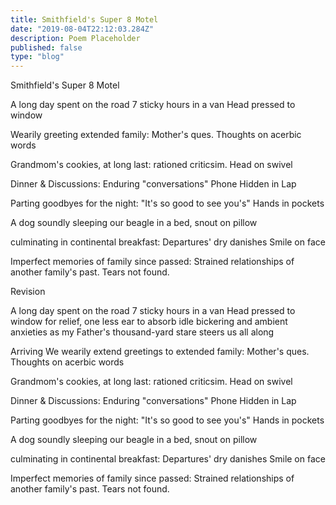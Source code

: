 ```yaml
---
title: Smithfield's Super 8 Motel  
date: "2019-08-04T22:12:03.284Z"
description: Poem Placeholder 
published: false
type: "blog"
---
```


Smithfield's Super 8 Motel 

A long day 
spent on the road 
7 sticky hours in a van 
Head pressed to window 

Wearily greeting
extended family: 
Mother's ques. 
Thoughts on acerbic words 

Grandmom's cookies, 
at long last: 
rationed criticsim. 
Head on swivel

Dinner & 
Discussions: 
Enduring "conversations" 
Phone Hidden in Lap 

Parting goodbyes 
for the night: 
"It's so good to see you's" 
Hands in pockets 

A dog soundly 
sleeping
our beagle in a bed, 
snout on pillow 

culminating in 
continental breakfast: 
Departures' dry danishes 
Smile on face 

Imperfect memories 
of family since passed: 
Strained relationships of another family's past. 
Tears not found. 

Revision 

A long day spent on the road
7 sticky hours in a van 
Head pressed to window for relief, 
one less ear to absorb idle bickering and ambient anxieties
as my Father's thousand-yard stare steers us all along

Arriving 
We wearily extend greetings to
extended family: 
Mother's ques. 
Thoughts on acerbic words 

Grandmom's cookies, 
at long last: 
rationed criticsim. 
Head on swivel

Dinner & 
Discussions: 
Enduring "conversations" 
Phone Hidden in Lap 

Parting goodbyes 
for the night: 
"It's so good to see you's" 
Hands in pockets 

A dog soundly 
sleeping
our beagle in a bed, 
snout on pillow 

culminating in 
continental breakfast: 
Departures' dry danishes 
Smile on face 

Imperfect memories 
of family since passed: 
Strained relationships of another family's past. 
Tears not found. 